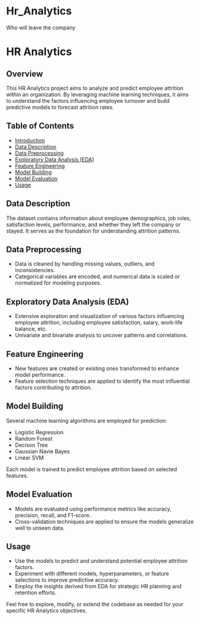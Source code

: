 # Hr_Analytics
Who will leave the company

# HR Analytics

## Overview
This HR Analytics project aims to analyze and predict employee attrition within an organization. By leveraging machine learning techniques, it aims to understand the factors influencing employee turnover and build predictive models to forecast attrition rates.

## Table of Contents
- [Introduction](#hr-analytics)
- [Data Description](#data-description)
- [Data Preprocessing](#data-preprocessing)
- [Exploratory Data Analysis (EDA)](#exploratory-data-analysis)
- [Feature Engineering](#feature-engineering)
- [Model Building](#model-building)
- [Model Evaluation](#model-evaluation)
- [Usage](#usage)

## Data Description
The dataset contains information about employee demographics, job roles, satisfaction levels, performance, and whether they left the company or stayed. It serves as the foundation for understanding attrition patterns.

## Data Preprocessing
- Data is cleaned by handling missing values, outliers, and inconsistencies.
- Categorical variables are encoded, and numerical data is scaled or normalized for modeling purposes.

## Exploratory Data Analysis (EDA)
- Extensive exploration and visualization of various factors influencing employee attrition, including employee satisfaction, salary, work-life balance, etc.
- Univariate and bivariate analysis to uncover patterns and correlations.

## Feature Engineering
- New features are created or existing ones transformed to enhance model performance.
- Feature selection techniques are applied to identify the most influential factors contributing to attrition.

## Model Building
Several machine learning algorithms are employed for prediction:
- Logistic Regression
- Random Forest
- Decison Tree
- Gaussian Navie Bayes
- Linear SVM

Each model is trained to predict employee attrition based on selected features.

## Model Evaluation
- Models are evaluated using performance metrics like accuracy, precision, recall, and F1-score.
- Cross-validation techniques are applied to ensure the models generalize well to unseen data.

## Usage
- Use the models to predict and understand potential employee attrition factors.
- Experiment with different models, hyperparameters, or feature selections to improve predictive accuracy.
- Employ the insights derived from EDA for strategic HR planning and retention efforts.

Feel free to explore, modify, or extend the codebase as needed for your specific HR Analytics objectives.

